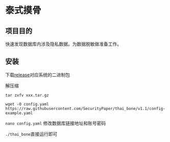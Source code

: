# 泰式摸骨

## 项目目的

快速发现数据库内涉及隐私数据。为数据脱敏做准备工作。

## 安装

下载[release](https://github.com/SecurityPaper/thai_bone/releases)对应系统的二进制包

解压缩

```tar zxfv xxx.tar.gz```

```wget -O config.yaml  https://raw.githubusercontent.com/SecurityPaper/thai_bone/v1.1/config-example.yaml```

```nano config.yaml``` 修改数据库链接地址和账号密码

```./thai_bone```直接运行即可